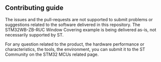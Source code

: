 ## Contributing guide

The issues and the pull-requests are not supported to submit problems or suggestions related to the software delivered in this repository. The STM32WB-ZB-RUC Window Covering example is being delivered as-is, not necessarily supported by ST.

For any question related to the product, the hardware performance or characteristics, the tools, the environment, you can submit it to the ST Community on the STM32 MCUs related page.
